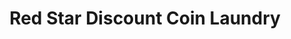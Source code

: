 ---
title: "Red Star Discount Coin Laundry"
url: /vero-beach/red-star-discount-coin-laundry/
shop: Wäscherei
---